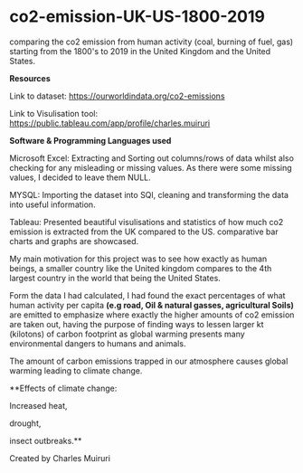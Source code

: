 # co2-emission-UK-US-1800-2019

comparing the co2 emission from human activity (coal, burning of fuel, gas) starting from the 1800's to 2019
in the United Kingdom and the United States.

**Resources**

Link to dataset: https://ourworldindata.org/co2-emissions

Link to Visulisation tool: https://public.tableau.com/app/profile/charles.muiruri


**Software & Programming Languages used**

Microsoft Excel: Extracting and Sorting out columns/rows of data whilst also checking for any misleading or missing values. 
As there were some missing values, I decided to leave them NULL.

MYSQL: Importing the dataset into SQl, cleaning and transforming the data into useful information.

Tableau: Presented beautiful visulisations and statistics of how much co2 emission is extracted from the UK compared to the US. comparative bar charts and graphs are showcased. 


My main motivation for this project was to see how exactly as human beings, a smaller country like the United kingdom compares to the 4th largest country in the world that being the United States. 

Form the data I had calculated, I had found the exact percentages of what human activity per capita **(e.g road, Oil & natural gasses, agricultural Soils)** are emitted to emphasize where exactly the higher amounts of co2 emission are taken out, having the purpose of finding ways to lessen larger kt (kilotons) of carbon footprint as global warming presents many environmental dangers to humans and animals. 

The amount of carbon emissions trapped in our atmosphere causes global warming leading to climate change.

**Effects of climate change:

 Increased heat, 
 
 drought,
 
 insect outbreaks.**



Created by Charles Muiruri
